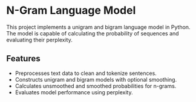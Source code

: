 # N-Gram Language Model

This project implements a unigram and bigram language model in Python. The model is capable of calculating the probability of sequences and evaluating their perplexity.

## Features

- Preprocesses text data to clean and tokenize sentences.
- Constructs unigram and bigram models with optional smoothing.
- Calculates unsmoothed and smoothed probabilities for n-grams.
- Evaluates model performance using perplexity.
